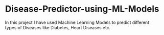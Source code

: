 # Disease-Predictor-using-ML-Models
In this project I have used Machine Learning Models to predict different types of Diseases like Diabetes, Heart Diseases etc.
